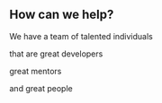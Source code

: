 ##  How can we help?

<!-- .element: class="fragment" -->
We have a team of talented individuals

<!-- .element: class="fragment" -->
that are great developers

<!-- .element: class="fragment" -->
great mentors

<!-- .element: class="fragment" -->
and great people

